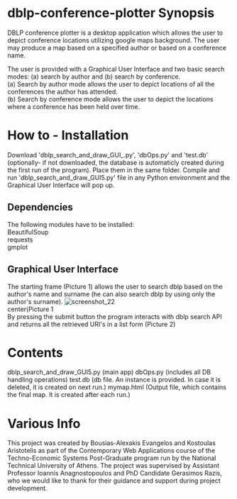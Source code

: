 # dblp-conference-plotter Synopsis

DBLP conference plotter is a desktop application which allows the user to depict conference locations utilizing google maps background. The user may produce a map based on a specified author or based on a conference name.

The user is provided with a Graphical User Interface and two basic search modes: (a) search by author and (b) search by conference.
<br/>
(a) Search by author mode allows the user to depict locations of all the conferences the author has attended.
<br/>
(b) Search by conference mode allows the user to depict the locations where a conference has been held over time.

# How to - Installation
Download 'dblp_search_and_draw_GUI_.py', 'dbOps.py' and 'test.db' (optionally- if not downloaded, the database is automaticly created during the first run of the program). Place them in the same folder. Compile and run 'dblp_search_and_draw_GUI5.py' file in any Python environment and the Graphical User Interface will pop up.  

## Dependencies
The following modules have to be installed:
<br/> BeautifulSoup
<br/> requests
<br/> gmplot

## Graphical User Interface

The starting frame (Picture 1) allows the user to search dblp based on the author's name and surname (he can also search dblp by using only the author's surname).
![screenshot_22](https://cloud.githubusercontent.com/assets/25885525/23229684/d567be2e-f949-11e6-9301-f434f0d2520c.png)
</br> center(Picture 1 </br>
By pressing the submit button the program interacts with dblp search API and returns all the retrieved URI's in a list form (Picture 2)

# Contents
dblp_search_and_draw_GUI5.py (main app)
dbOps.py (includes all DB handling operations)
test.db (db file. An instance is provided. In case it is deleted, it is created on next run.)
mymap.html (Output file, which contains the final map. It is created after each run.)


# Various Info
This project was created by Bousias-Alexakis Evangelos and Kostoulas Aristotelis as part of the Contemporary Web Applications course of the Techno-Economic Systems Post-Graduate program run by the National Technical University of Athens. The project was supervised by Assistant Professor Ioannis Anagnostopoulos and PhD Candidate Gerasimos Razis, who we would like to thank for their guidance and support during project development.
